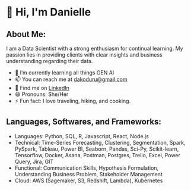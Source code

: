 # 👋 Hi, I'm Danielle

## About Me:
I am a Data Scientist with a strong enthusiasm for continual learning. My passion lies in providing clients with clear insights and business understanding regarding their data.

* 🌱 I’m currently learning all things GEN AI
* 📫 You can reach me at dakoduru@gmail.com
* 💬 Find me on [LinkedIn](https://www.linkedin.com/in/danielle-koduru/)
* 😄 Pronouns: She/Her
* ⚡ Fun fact: I love traveling, hiking, and cooking. 

## Languages, Softwares, and Frameworks:
* Languages: Python, SQL, R, Javascript, React, Node.js
* Technical:  Time-Series Forecasting, Clustering, Segmentation, Spark, PySpark, Tableau, Power BI, Seaborn, Pandas, Sci-Py, Scikit-learn, Tensorflow, Docker, Asana, Postman, Postgres, Trello, Excel, Power Query, Jira, GIT
* Functional: Communication Skills, Hypothesis Formulation, Understanding Business Problem, Stakeholder Management
* Cloud: AWS (Sagemaker, S3, Redshift, Lambda), Kubernetes


<!--
**DanielleKoduru/DanielleKoduru** is a ✨ _special_ ✨ repository because its `README.md` (this file) appears on your GitHub profile.

Here are some ideas to get you started:

- 🔭 I’m currently working on ...
- 🌱 I’m currently learning ...
- 👯 I’m looking to collaborate on ...
- 🤔 I’m looking for help with ...
- 💬 Ask me about ...
- 📫 How to reach me: ...
- 😄 Pronouns: ...
- ⚡ Fun fact: ...
-->
